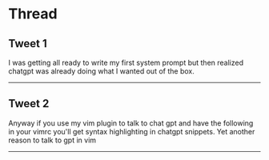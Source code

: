 # Thread

## Tweet 1

I was getting all ready to write my first system prompt but then realized chatgpt was already doing what I wanted out of the box.

---

## Tweet 2

Anyway if you use my vim plugin to talk to chat gpt and have the following in your vimrc you'll get syntax highlighting in chatgpt snippets. Yet another reason to talk to gpt in vim

---

